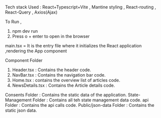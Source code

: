 Tech stack Used : React+Typescript+Vite , Mantine styling , React-routing , React-Query , Axios(Ajax)

To Run , 
 1. npm dev run
 2. Press o + enter to open in the browser

 main.tsx = It is the entry file where it initializes the React application ,rendering the App component

 Component Folder 
  1. Header.tsx : Contains the header code.
  2. NavBar.tsx : Contains the navigation bar code.
  3. Home.tsx : contains the overview list of articles code.
  4. NewsDetails.tsx : Contains the Article details code.

Consents Folder : Contains the static data of the application.
State-Management Folder : Contains all teh state management data code.
api Folder : Contains the api calls code.
Public/json-data Folder : Contains the static json data.

